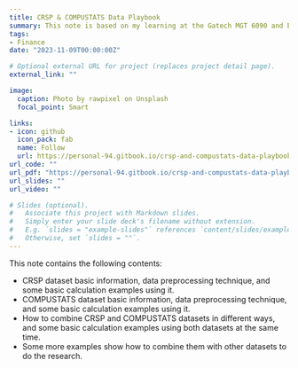 ```yaml
---
title: CRSP & COMPUSTATS Data Playbook
summary: This note is based on my learning at the Gatech MGT 6090 and Emory FIN 726. Many thanks to Professor Chava and Professor Chordia and their excellent teaching!
tags:
- Finance
date: "2023-11-09T00:00:00Z"

# Optional external URL for project (replaces project detail page).
external_link: ""

image:
  caption: Photo by rawpixel on Unsplash
  focal_point: Smart

links:
- icon: github
  icon_pack: fab
  name: Follow
  url: https://personal-94.gitbook.io/crsp-and-compustats-data-playbook/
url_code: ""
url_pdf: "https://personal-94.gitbook.io/crsp-and-compustats-data-playbook/"
url_slides: ""
url_video: ""

# Slides (optional).
#   Associate this project with Markdown slides.
#   Simply enter your slide deck's filename without extension.
#   E.g. `slides = "example-slides"` references `content/slides/example-slides.md`.
#   Otherwise, set `slides = ""`.
---
```


This note contains the following contents: 
  * CRSP dataset basic information, data preprocessing technique, and some basic calculation examples using it.
  * COMPUSTATS dataset basic information, data preprocessing technique, and some basic calculation examples using it.
  * How to combine CRSP and COMPUSTATS datasets in different ways, and some basic calculation examples using both datasets at the same time.
  * Some more examples show how to combine them with other datasets to do the research.
